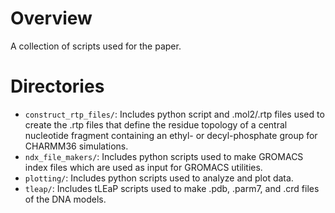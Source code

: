 # Overview 

A collection of scripts used for the paper.

# Directories

* `construct_rtp_files/`: Includes python script and .mol2/.rtp files used to create the .rtp files that define the residue topology of a central nucleotide fragment containing an ethyl- or decyl-phosphate group for CHARMM36 simulations.
* `ndx_file_makers/`: Includes python scripts used to make GROMACS index files which are used as input for GROMACS utilities.
* `plotting/`: Includes python scripts used to analyze and plot data.
* `tleap/`: Includes tLEaP scripts used to make .pdb, .parm7, and .crd files of the DNA models.
